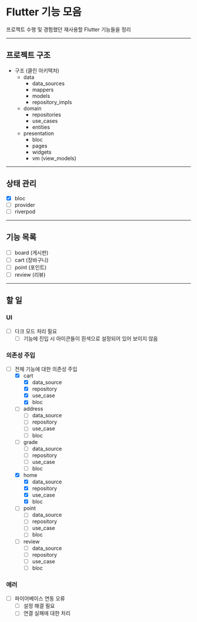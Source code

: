 # Flutter 기능 모음

프로젝트 수행 및 경험했던 재사용할 Flutter 기능들을 정리

---

## 프로젝트 구조
- 구조 (클린 아키텍처)
  - data
    - data_sources
    - mappers
    - models
    - repository_impls
  - domain
    - repositories
    - use_cases
    - entities
  - presentation
    - bloc
    - pages
    - widgets
    - vm (view_models)
  
---
## 상태 관리
- [x] bloc
- [ ] provider
- [ ] riverpod

---
## 기능 목록
- [ ] board (게시판)
- [ ] cart (장바구니)
- [ ] point (포인트)
- [ ] review (리뷰)

---
## 할 일

### UI
- [ ] 다크 모드 처리 필요
  - [ ] 기능에 진입 시 아이콘들이 흰색으로 설정되어 있어 보이지 않음

### 의존성 주입
- [ ] 전체 기능에 대한 의존성 주입
  - [x] cart
    - [x] data_source
    - [x] repository
    - [x] use_case
    - [x] bloc
  - [ ] address
    - [ ] data_source
    - [ ] repository
    - [ ] use_case
    - [ ] bloc
  - [ ] grade
    - [ ] data_source
    - [ ] repository
    - [ ] use_case
    - [ ] bloc
  - [x] home
    - [x] data_source
    - [x] repository
    - [x] use_case
    - [x] bloc
  - [ ] point
    - [ ] data_source
    - [ ] repository
    - [ ] use_case
    - [ ] bloc
  - [ ] review
    - [ ] data_source
    - [ ] repository
    - [ ] use_case
    - [ ] bloc

### 

### 에러

- [ ] 파이어베이스 연동 오류
  - [ ] 설정 해결 필요
  - [ ] 연결 실패에 대한 처리
